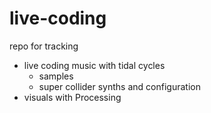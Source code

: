 # live-coding

repo for tracking
* live coding music with tidal cycles
  * samples 
  * super collider synths and configuration
* visuals with Processing
